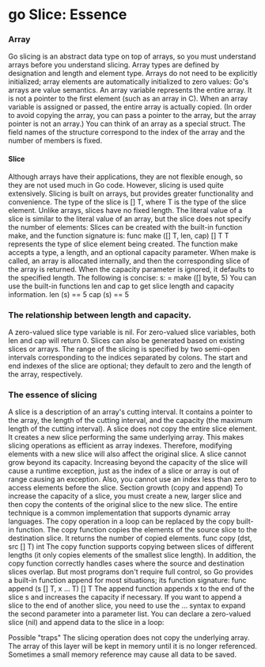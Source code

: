 # go Slice: Essence

### Array
Go slicing is an abstract data type on top of arrays, so you must understand arrays before you understand slicing.
Array types are defined by designation and length and element type.
Arrays do not need to be explicitly initialized; array elements are automatically initialized to zero values:
Go's arrays are value semantics. An array variable represents the entire array. It is not a pointer to the first element (such as an array in C). When an array variable is assigned or passed, the entire array is actually copied. (In order to avoid copying the array, you can pass a pointer to the array, but the array pointer is not an array.) You can think of an array as a special struct. The field names of the structure correspond to the index of the array and the number of members is fixed.

#### Slice
Although arrays have their applications, they are not flexible enough, so they are not used much in Go code. However, slicing is used quite extensively. Slicing is built on arrays, but provides greater functionality and convenience.
The type of the slice is [] T, where T is the type of the slice element. Unlike arrays, slices have no fixed length.
The literal value of a slice is similar to the literal value of an array, but the slice does not specify the number of elements:
Slices can be created with the built-in function make, and the function signature is:
func make ([] T, len, cap) [] T
T represents the type of slice element being created. The function make accepts a type, a length, and an optional capacity parameter. When make is called, an array is allocated internally, and then the corresponding slice of the array is returned.
When the capacity parameter is ignored, it defaults to the specified length. The following is concise:
s: = make ([] byte, 5)
You can use the built-in functions len and cap to get slice length and capacity information.
len (s) == 5
cap (s) == 5
### The relationship between length and capacity.
A zero-valued slice type variable is nil. For zero-valued slice variables, both len and cap will return 0.
Slices can also be generated based on existing slices or arrays. The range of the slicing is specified by two semi-open intervals corresponding to the indices separated by colons.
The start and end indexes of the slice are optional; they default to zero and the length of the array, respectively.

### The essence of slicing
A slice is a description of an array's cutting interval. It contains a pointer to the array, the length of the cutting interval, and the capacity (the maximum length of the cutting interval).
A slice does not copy the entire slice element. It creates a new slice performing the same underlying array. This makes slicing operations as efficient as array indexes. Therefore, modifying elements with a new slice will also affect the original slice.
A slice cannot grow beyond its capacity. Increasing beyond the capacity of the slice will cause a runtime exception, just as the index of a slice or array is out of range causing an exception. Also, you cannot use an index less than zero to access elements before the slice.
Section growth (copy and append)
To increase the capacity of a slice, you must create a new, larger slice and then copy the contents of the original slice to the new slice. The entire technique is a common implementation that supports dynamic array languages.
The copy operation in a loop can be replaced by the copy built-in function. The copy function copies the elements of the source slice to the destination slice. It returns the number of copied elements.
func copy (dst, src [] T) int
The copy function supports copying between slices of different lengths (it only copies elements of the smallest slice length). In addition, the copy function correctly handles cases where the source and destination slices overlap.
But most programs don't require full control, so Go provides a built-in function append for most situations; its function signature:
func append (s [] T, x ... T) [] T
The append function appends x to the end of the slice s and increases the capacity if necessary.
If you want to append a slice to the end of another slice, you need to use the ... syntax to expand the second parameter into a parameter list.
You can declare a zero-valued slice (nil) and append data to the slice in a loop:

Possible "traps"
The slicing operation does not copy the underlying array. The array of this layer will be kept in memory until it is no longer referenced. Sometimes a small memory reference may cause all data to be saved.